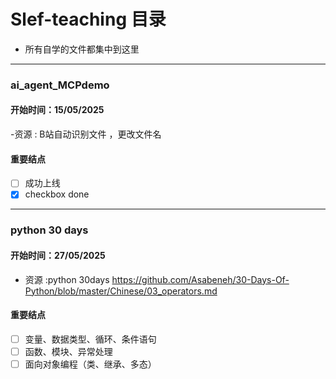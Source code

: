 # Slef-teaching 目录
+ 所有自学的文件都集中到这里
---
### ai_agent_MCPdemo
#### 开始时间：15/05/2025
-资源 : B站自动识别文件 ，更改文件名
#### 重要结点
- [ ] 成功上线
- [x] checkbox done
---
### python  30 days
#### 开始时间：27/05/2025
- 资源 :python 30days https://github.com/Asabeneh/30-Days-Of-Python/blob/master/Chinese/03_operators.md
#### 重要结点
- [ ] 变量、数据类型、循环、条件语句
- [ ] 函数、模块、异常处理
- [ ] 面向对象编程（类、继承、多态）
